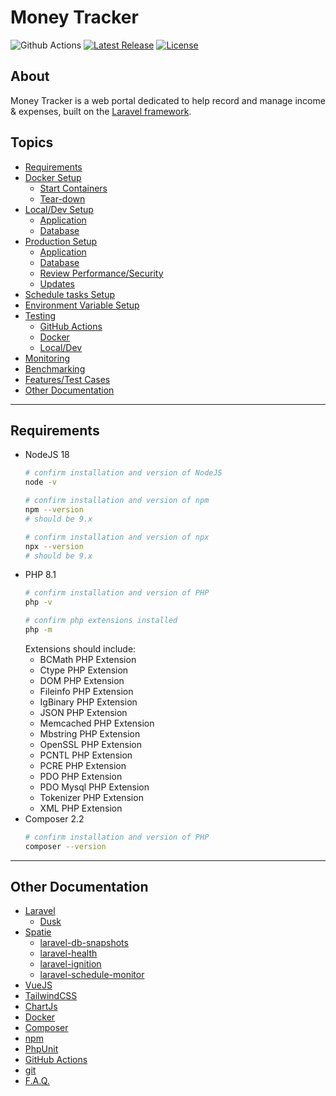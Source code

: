 # Money Tracker
![Github Actions](https://github.com/jdenoc/money-tracker/workflows/Money-tracker%20CI/badge.svg?branch=master)
[![Latest Release](https://img.shields.io/github/release/jdenoc/money-tracker.svg?style=flat-square)](https://github.com/jdenoc/money-tracker/releases/latest)
[![License](https://img.shields.io/github/license/jdenoc/laravel-app-version?style=flat-square)](LICENSE)

## About
Money Tracker is a web portal dedicated to help record and manage income & expenses, built on the [Laravel framework](https://laravel.com/docs/9.x).

## Topics
- [Requirements](#requirements)
- [Docker Setup](docs/SETUP-DOCKER.md)
  - [Start Containers](docs/SETUP-DOCKER.md#bring-up-application-containers)
  - [Tear-down](docs/SETUP-DOCKER.md#tear-down)
- [Local/Dev Setup](docs/SETUP-LOCAL.md)
  - [Application](docs/SETUP-LOCAL.md#application-setup)
  - [Database](docs/SETUP-LOCAL.md#database-setup)
- [Production Setup](docs/SETUP-PROD.md)
  - [Application](docs/SETUP-PROD.md#application-setup)
  - [Database](docs/SETUP-PROD.md#database-setup)
  - [Review Performance/Security](docs/SETUP-PROD.md#review-performancesecurity)
  - [Updates](docs/UPDATE-PROD.md)
- [Schedule tasks Setup](docs/SETUP-TASKS.md)
- [Environment Variable Setup](docs/SETUP-ENV.md)
- [Testing](docs/TESTING.md)
  - [GitHub Actions](docs/TESTING.md#github-actions)
  - [Docker](docs/TESTING.md#docker)
  - [Local/Dev](docs/TESTING.md#localdev)
- [Monitoring](docs/MONITORING.md)
- [Benchmarking](docs/BENCHMARKING.md)
- [Features/Test Cases](docs/FEATURES.md)
- [Other Documentation](#other-documentation)

---

## Requirements
- NodeJS 18
  ```bash
  # confirm installation and version of NodeJS
  node -v
  
  # confirm installation and version of npm
  npm --version
  # should be 9.x
  
  # confirm installation and version of npx
  npx --version
  # should be 9.x
  ```
- PHP 8.1
  ```bash
  # confirm installation and version of PHP
  php -v
  
  # confirm php extensions installed
  php -m
  ```
  Extensions should include:
  - BCMath PHP Extension
  - Ctype PHP Extension
  - DOM PHP Extension
  - Fileinfo PHP Extension
  - IgBinary PHP Extension
  - JSON PHP Extension
  - Memcached PHP Extension
  - Mbstring PHP Extension
  - OpenSSL PHP Extension
  - PCNTL PHP Extension
  - PCRE PHP Extension
  - PDO PHP Extension
  - PDO Mysql PHP Extension
  - Tokenizer PHP Extension
  - XML PHP Extension
- Composer 2.2
  ```bash
  # confirm installation and version of PHP
  composer --version
  ```

---

## Other Documentation
- [Laravel](https://laravel.com/docs/10.x/)
  - [Dusk](https://laravel.com/docs/10.x/dusk)
- [Spatie](https://spatie.be/open-source?search=&sort=-downloads)
  - [laravel-db-snapshots](https://github.com/spatie/laravel-db-snapshots)
  - [laravel-health](https://github.com/spatie/laravel-health)
  - [laravel-ignition](https://github.com/spatie/laravel-ignition)
  - [laravel-schedule-monitor](https://github.com/spatie/laravel-schedule-monitor)
- [VueJS](https://vuejs.org/v2/guide/)
- [TailwindCSS](https://tailwindcss.com/)
- [ChartJs](https://www.chartjs.org/)
- [Docker](https://docs.docker.com/)
- [Composer](https://getcomposer.org/doc/)
- [npm](https://docs.npmjs.com/cli/v9)
- [PhpUnit](https://phpunit.readthedocs.io/en/9.5/)
- [GitHub Actions](https://docs.github.com/en/actions)
- [git](https://git-scm.com/doc)
- [F.A.Q.](docs/FAQ.md)